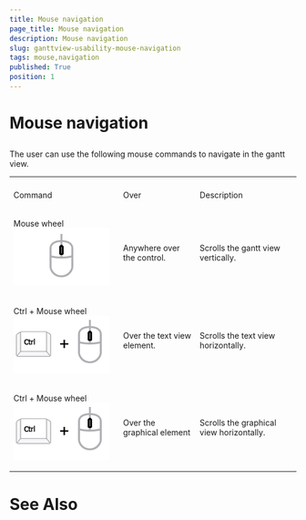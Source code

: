 ```yaml
---
title: Mouse navigation
page_title: Mouse navigation
description: Mouse navigation
slug: ganttview-usability-mouse-navigation
tags: mouse,navigation
published: True
position: 1
---
```


# Mouse navigation



## 

The user can use the following mouse commands to navigate in the gantt view.
<table><th><tr><td>

Command</td><td>

Over</td><td>

Description</td></tr></th><tr><td>

Mouse wheel
              ![ganttview-usability-mouse-navigation 001](images/ganttview-usability-mouse-navigation001.png)</td><td>

Anywhere over the control.
              </td><td>

Scrolls the gantt view vertically.
              </td></tr><tr><td>

Ctrl + Mouse wheel
              ![ganttview-usability-mouse-navigation 002](images/ganttview-usability-mouse-navigation002.png)</td><td>

Over the text view element.
              </td><td>

Scrolls the text view horizontally.
              </td></tr><tr><td>

Ctrl + Mouse wheel
              ![ganttview-usability-mouse-navigation 002](images/ganttview-usability-mouse-navigation002.png)</td><td>

Over the graphical element
              </td><td>

Scrolls the graphical view horizontally.
              </td></tr></table>

# See Also
